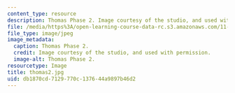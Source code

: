 ```yaml
---
content_type: resource
description: Thomas Phase 2. Image courtesy of the studio, and used with permission.
file: /media/https%3A/open-learning-course-data-rc.s3.amazonaws.com/11-945-springfield-studio-spring-2004/db1870cd7129770c137644a9897b46d2_thomas2.jpg
file_type: image/jpeg
image_metadata:
  caption: Thomas Phase 2.
  credit: Image courtesy of the studio, and used with permission.
  image-alt: Thomas Phase 2.
resourcetype: Image
title: thomas2.jpg
uid: db1870cd-7129-770c-1376-44a9897b46d2
---
```

